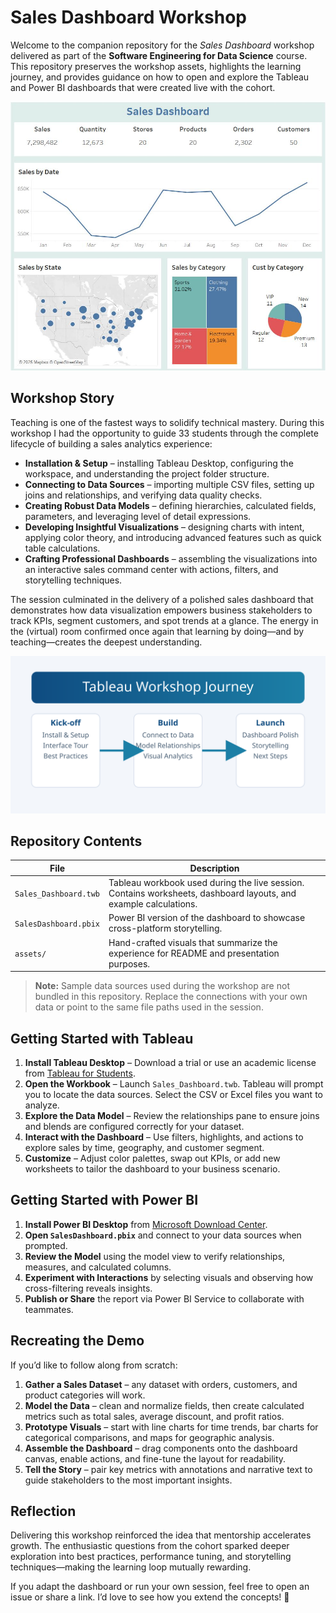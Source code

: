 # Sales Dashboard Workshop

Welcome to the companion repository for the *Sales Dashboard* workshop delivered as part of the **Software Engineering for Data Science** course. This repository preserves the workshop assets, highlights the learning journey, and provides guidance on how to open and explore the Tableau and Power BI dashboards that were created live with the cohort.

![Sales Dashboard Overview](assets/sales_dashboard.jpeg)

## Workshop Story

Teaching is one of the fastest ways to solidify technical mastery. During this workshop I had the opportunity to guide 33 students through the complete lifecycle of building a sales analytics experience:

- **Installation & Setup** – installing Tableau Desktop, configuring the workspace, and understanding the project folder structure.
- **Connecting to Data Sources** – importing multiple CSV files, setting up joins and relationships, and verifying data quality checks.
- **Creating Robust Data Models** – defining hierarchies, calculated fields, parameters, and leveraging level of detail expressions.
- **Developing Insightful Visualizations** – designing charts with intent, applying color theory, and introducing advanced features such as quick table calculations.
- **Crafting Professional Dashboards** – assembling the visualizations into an interactive sales command center with actions, filters, and storytelling techniques.

The session culminated in the delivery of a polished sales dashboard that demonstrates how data visualization empowers business stakeholders to track KPIs, segment customers, and spot trends at a glance. The energy in the (virtual) room confirmed once again that learning by doing—and by teaching—creates the deepest understanding.

![Tableau Workshop Journey](assets/tableau_workshop_agenda.svg)

## Repository Contents

| File | Description |
| --- | --- |
| `Sales_Dashboard.twb` | Tableau workbook used during the live session. Contains worksheets, dashboard layouts, and example calculations. |
| `SalesDashboard.pbix` | Power BI version of the dashboard to showcase cross-platform storytelling. |
| `assets/` | Hand-crafted visuals that summarize the experience for README and presentation purposes. |

> **Note:** Sample data sources used during the workshop are not bundled in this repository. Replace the connections with your own data or point to the same file paths used in the session.

## Getting Started with Tableau

1. **Install Tableau Desktop** – Download a trial or use an academic license from [Tableau for Students](https://www.tableau.com/academic/students).
2. **Open the Workbook** – Launch `Sales_Dashboard.twb`. Tableau will prompt you to locate the data sources. Select the CSV or Excel files you want to analyze.
3. **Explore the Data Model** – Review the relationships pane to ensure joins and blends are configured correctly for your dataset.
4. **Interact with the Dashboard** – Use filters, highlights, and actions to explore sales by time, geography, and customer segment.
5. **Customize** – Adjust color palettes, swap out KPIs, or add new worksheets to tailor the dashboard to your business scenario.

## Getting Started with Power BI

1. **Install Power BI Desktop** from [Microsoft Download Center](https://www.microsoft.com/power-platform/products/power-bi/downloads).
2. **Open `SalesDashboard.pbix`** and connect to your data sources when prompted.
3. **Review the Model** using the model view to verify relationships, measures, and calculated columns.
4. **Experiment with Interactions** by selecting visuals and observing how cross-filtering reveals insights.
5. **Publish or Share** the report via Power BI Service to collaborate with teammates.

## Recreating the Demo

If you’d like to follow along from scratch:

1. **Gather a Sales Dataset** – any dataset with orders, customers, and product categories will work.
2. **Model the Data** – clean and normalize fields, then create calculated metrics such as total sales, average discount, and profit ratios.
3. **Prototype Visuals** – start with line charts for time trends, bar charts for categorical comparisons, and maps for geographic analysis.
4. **Assemble the Dashboard** – drag components onto the dashboard canvas, enable actions, and fine-tune the layout for readability.
5. **Tell the Story** – pair key metrics with annotations and narrative text to guide stakeholders to the most important insights.

## Reflection

Delivering this workshop reinforced the idea that mentorship accelerates growth. The enthusiastic questions from the cohort sparked deeper exploration into best practices, performance tuning, and storytelling techniques—making the learning loop mutually rewarding.

If you adapt the dashboard or run your own session, feel free to open an issue or share a link. I’d love to see how you extend the concepts! 🎉
